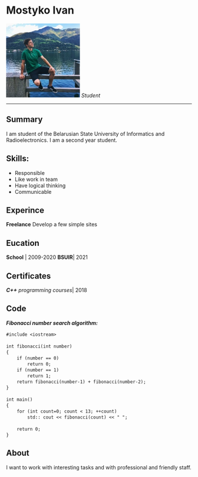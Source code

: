 # Mostyko Ivan
![Аватарка](./img.jpg)
_Student_
******

## Summary
I am student of the Belarusian State University of Informatics and Radioelectronics. I am a second year student.

## Skills:
* Responsible
* Like work in team
* Have logical thinking
* Communicable

## Experince
**Freelance**
Develop a few simple sites

## Eucation
__School__ | 2009-2020
__BSUIR__| 2021

## Certificates
_**C++** programming courses_| 2018
## Code
_**Fibonacci number search algorithm:**_
```
#include <iostream>
 
int fibonacci(int number)
{
    if (number == 0)
        return 0;  
    if (number == 1)
        return 1; 
    return fibonacci(number-1) + fibonacci(number-2);
}

int main()
{
    for (int count=0; count < 13; ++count)
        std:: cout << fibonacci(count) << " ";
 
    return 0;
}
```
## About
I want to work with interesting tasks and with professional and friendly staff.